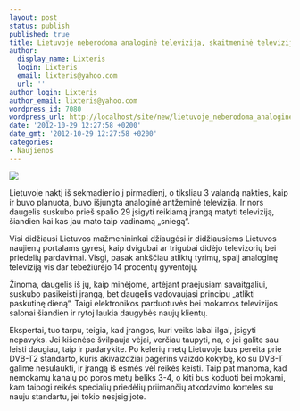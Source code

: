 ```yaml
---
layout: post
status: publish
published: true
title: Lietuvoje neberodoma analoginė televizija, skaitmeninė televizija vis dar atsilikusi
author:
  display_name: Lixteris
  login: Lixteris
  email: lixteris@yahoo.com
  url: ''
author_login: Lixteris
author_email: lixteris@yahoo.com
wordpress_id: 7080
wordpress_url: http://localhost/site/new/lietuvoje_neberodoma_analogine_televizija_skaitmenine_televizija_vis_dar_atsilikusi/
date: '2012-10-29 12:27:58 +0200'
date_gmt: '2012-10-29 12:27:58 +0200'
categories:
- Naujienos
---
```

<p><div class="imgright"><img src="http://technews.lt/upload/digital-tv.jpg"  /></div></p>
<p>
	Lietuvoje naktį i&scaron; sekmadienio į pirmadienį, o tiksliau 3 valandą nakties, kaip ir buvo planuota, buvo i&scaron;jungta analoginė antžeminė televizija. Ir nors daugelis suskubo prie&scaron; spalio 29 įsigyti reikiamą įrangą matyti televiziją, &scaron;iandien kai kas jau mato taip vadinamą &bdquo;sniegą&ldquo;.</p>
<p>
	Visi didžiausi Lietuvos mažmenininkai džiaugėsi ir didžiausiems Lietuvos naujienų portalams gyrėsi, kaip dvigubai ar trigubai didėjo televizorių bei priedelių pardavimai. Visgi, pasak ank&scaron;čiau atliktų tyrimų, spalį analoginę televiziją vis dar tebežiūrėjo 14 procentų gyventojų.</p>
<p>
	Žinoma, daugelis i&scaron; jų, kaip minėjome, artėjant praėjusiam savaitgaliui, suskubo pasikeisti įrangą, bet daugelis vadovaujasi principu &bdquo;atlikti paskutinę dieną&ldquo;. Taigi elektronikos parduotuvės bei mokamos televizijos salonai &scaron;iandien ir rytoj laukia daugybės naujų klientų.</p>
<p>
	Ekspertai, tuo tarpu, teigia, kad įrangos, kuri veiks labai ilgai, įsigyti nepavyks. Jei ki&scaron;enėse &scaron;vilpauja vėjai, verčiau taupyti, na, o jei galite sau leisti daugiau, taip ir padarykite. Po kelerių metų Lietuvoje bus pereita prie DVB-T2 standarto, kuris akivaizdžiai pagerins vaizdo kokybę, ko su DVB-T galime nesulaukti, ir įrangą i&scaron; esmės vėl reikės keisti. Taip pat manoma, kad nemokamų kanalų po poros metų beliks 3-4, o kiti bus koduoti bei mokami, kam taipogi reikės specialių priedėlių priimančių atkodavimo korteles su nauju standartu, jei tokio nesįsigijote.</p>
